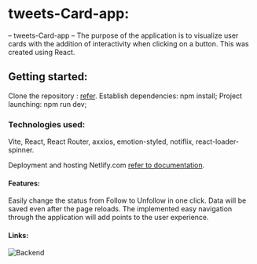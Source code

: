 # tweets-Card-app:

– tweets-Card-app –
The purpose of the application is to visualize user cards with the addition of interactivity when clicking on a button.
This was created using React.

## Getting started:

Clone the repository :
[refer](https://github.com/Katya-Semeniuk/tweets-Card-app).
Establish dependencies: npm install;
Project launching: npm run dev;

### Technologies used:

Vite, React, React Router, axxios, emotion-styled, notiflix, react-loader-spinner.

Deployment and hosting Netlify.com
[refer to documentation](https://app.netlify.com/sites/timely-monstera-2003de/overview).

#### Features:

Easily change the status from Follow to Unfollow in one click. Data will be saved even after the page reloads. The implemented easy navigation through the application will add points to the user experience.

#### Links:

![Backend ](https://mockapi.io/projects/642b22b4208dfe254712bcd9)
